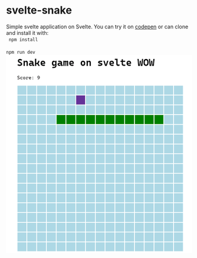 # svelte-snake
Simple svelte application on Svelte.
You can try it on [codepen](https://codepen.io/bartercodepen/pen/wvzGqQa) or can clone and install it with:   
<code> 
  npm install  
  npm run dev
</code>
![Snake gif](snake.gif "Snake gif")

